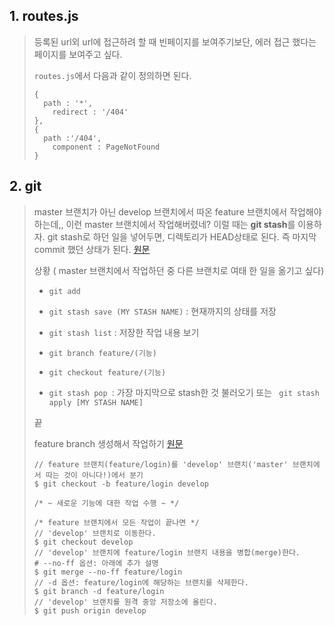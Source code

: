 ## 1. routes.js

> 등록된 url외 url에 접근하려 할 때 빈페이지를 보여주기보단, 에러 접근 했다는 페이지를 보여주고 싶다.
>
> `routes.js`에서 다음과 같이 정의하면 된다.
>
> ```
> {
> 	path : '*',
>     redirect : '/404'
> },
> {
> 	path :'/404',
>     component : PageNotFound
> }
> ```



## 2. git

> master 브랜치가 아닌 develop 브랜치에서 따온 feature 브랜치에서 작업해야하는데,, 이런 master 브랜치에서 작업해버렸네? 이럴 때는 **git stash**를 이용하자. git stash로 하던 일을 넣어두면, 디렉토리가 HEAD상태로 된다. 즉 마지막 commit 했던 상태가 된다. [원문](https://wit.nts-corp.com/2014/03/25/1153)
>
> 상황 ( master 브랜치에서 작업하던 중 다른 브랜치로 여태 한 일을 옮기고 싶다)
>
> - `git add` 
>
> - `git stash save (MY STASH NAME)` : 현재까지의 상태를  저장
>
> - `git stash list` : 저장한 작업 내용 보기
> - `git branch feature/(기능)`
> - `git checkout feature/(기능)`
> - `git stash pop `: 가장 마지막으로 stash한 것 불러오기 또는 ` git stash apply [MY STASH NAME]`
>
> 끝
>
> feature branch  생성해서 작업하기 [원문](https://gmlwjd9405.github.io/2018/05/11/types-of-git-branch.html)
>
> ```
> // feature 브랜치(feature/login)를 'develop' 브랜치('master' 브랜치에서 따는 것이 아니다!)에서 분기
> $ git checkout -b feature/login develop
> 
> /* ~ 새로운 기능에 대한 작업 수행 ~ */
> 
> /* feature 브랜치에서 모든 작업이 끝나면 */
> // 'develop' 브랜치로 이동한다.
> $ git checkout develop
> // 'develop' 브랜치에 feature/login 브랜치 내용을 병합(merge)한다.
> # --no-ff 옵션: 아래에 추가 설명
> $ git merge --no-ff feature/login
> // -d 옵션: feature/login에 해당하는 브랜치를 삭제한다.
> $ git branch -d feature/login
> // 'develop' 브랜치를 원격 중앙 저장소에 올린다.
> $ git push origin develop
> ```
>
> 



